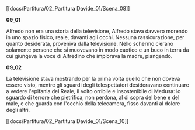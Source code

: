 [[docs/Partitura/02_Partitura Davide_01/Scena_08]]

**09_01**

Alfredo non era una storia della televisione, Alfredo stava davvero morendo in uno spazio fisico, reale, davanti agli occhi. Nessuna rassicurazione, per quanto desiderata, proveniva dalla televisione. Nello schermo c’erano solamente persone che si muovevano in modo caotico e un buco in terra da cui giungeva la voce di Alfredino che implorava la madre, piangendo.

**09_02**

La televisione stava mostrando per la prima volta quello che non doveva essere visto, mentre gli sguardi degli telespettatori desideravano continuare a vedere l'epifania del Reale, il volto orribile e insostenibile di Medusa: lo sguardo di terrore che pietrifica, non perdona, al di sopra del bene e del male, e che guarda con l'occhio della telecamera, fisso davanti al dolore degli altri.

[[docs/Partitura/02_Partitura Davide_01/Scena_10]]